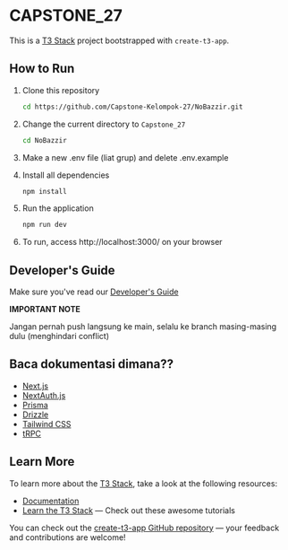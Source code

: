 # CAPSTONE_27

This is a [T3 Stack](https://create.t3.gg/) project bootstrapped with `create-t3-app`.

## How to Run

1. Clone this repository

   ```sh
   cd https://github.com/Capstone-Kelompok-27/NoBazzir.git
   ```

2. Change the current directory to `Capstone_27`

   ```sh
   cd NoBazzir
   ```

3. Make a new .env file (liat grup) and delete .env.example

4. Install all dependencies

   ```sh
   npm install
   ```

5. Run the application

   ```sh
   npm run dev
   ```

6. To run, access http://localhost:3000/ on your browser

## Developer's Guide

Make sure you've read our [Developer's Guide](https://docs.google.com/document/d/1Z9kZX9aKYuF3BiBwWGX8HSOKbfkxe5301L8mARdUzRg/edit)

**IMPORTANT NOTE**

Jangan pernah push langsung ke main, selalu ke branch masing-masing dulu (menghindari conflict)


## Baca dokumentasi dimana??

- [Next.js](https://nextjs.org)
- [NextAuth.js](https://next-auth.js.org)
- [Prisma](https://prisma.io)
- [Drizzle](https://orm.drizzle.team)
- [Tailwind CSS](https://tailwindcss.com)
- [tRPC](https://trpc.io)

## Learn More

To learn more about the [T3 Stack](https://create.t3.gg/), take a look at the following resources:

- [Documentation](https://create.t3.gg/)
- [Learn the T3 Stack](https://create.t3.gg/en/faq#what-learning-resources-are-currently-available) — Check out these awesome tutorials

You can check out the [create-t3-app GitHub repository](https://github.com/t3-oss/create-t3-app) — your feedback and contributions are welcome!
